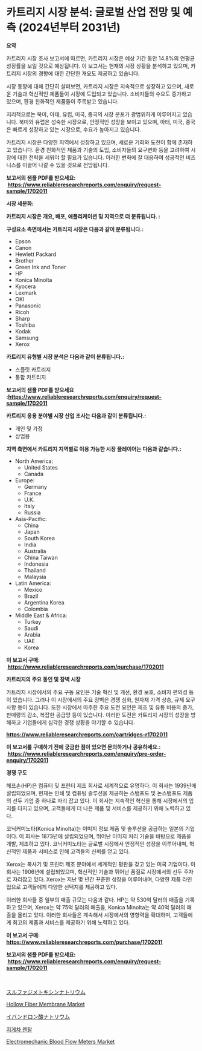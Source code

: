 <p><h1>카트리지 시장 분석: 글로벌 산업 전망 및 예측 (2024년부터 2031년)</h1></p><p><strong>요약</strong></p>
<p><p>카트리지 시장 조사 보고서에 따르면, 카트리지 시장은 예상 기간 동안 14.8%의 연평균 성장률을 보일 것으로 예상됩니다. 이 보고서는 현재의 시장 상황을 분석하고 있으며, 카트리지 시장의 경향에 대한 간단한 개요도 제공하고 있습니다.</p><p>시장 동향에 대해 간단히 살펴보면, 카트리지 시장은 지속적으로 성장하고 있으며, 새로운 기술과 혁신적인 제품들이 시장에 도입되고 있습니다. 소비자들의 수요도 증가하고 있으며, 환경 친화적인 제품들이 주목받고 있습니다.</p><p>지리적으로는 북미, 아태, 유럽, 미국, 중국의 시장 분포가 광범위하게 이루어지고 있습니다. 북미와 유럽은 성숙한 시장으로, 안정적인 성장을 보이고 있으며, 아태, 미국, 중국은 빠르게 성장하고 있는 시장으로, 수요가 높아지고 있습니다.</p><p>카트리지 시장은 다양한 지역에서 성장하고 있으며, 새로운 기회와 도전이 함께 존재하고 있습니다. 환경 친화적인 제품과 기술의 도입, 소비자들의 요구변화 등을 고려하여 시장에 대한 전략을 세워야 할 필요가 있습니다. 이러한 변화에 잘 대응하여 성공적인 비즈니스를 이끌어 나갈 수 있을 것으로 전망됩니다.</p></p>
<p><strong>보고서의 샘플 PDF를 받으세요: &nbsp;<a href="https://www.reliableresearchreports.com/enquiry/request-sample/1702011">https://www.reliableresearchreports.com/enquiry/request-sample/1702011</a></strong></p>
<p><strong>시장 세분화:</strong></p>
<p><strong> 카트리지 시장은 개요, 배포, 애플리케이션 및 지역으로 더 분류됩니다. :</strong></p>
<p><strong>구성요소 측면에서는 카트리지 시장은 다음과 같이 분류됩니다.:</strong></p>
<p><ul><li>Epson</li><li>Canon</li><li>Hewlett Packard</li><li>Brother</li><li>Green Ink and Toner</li><li>HP</li><li>Konica Minolta</li><li>Kyocera</li><li>Lexmark</li><li>OKI</li><li>Panasonic</li><li>Ricoh</li><li>Sharp</li><li>Toshiba</li><li>Kodak</li><li>Samsung</li><li>Xerox</li></ul></p>
<p><strong> 카트리지 유형별 시장 분석은 다음과 같이 분류됩니다.:</strong></p>
<p><ul><li>스플릿 카트리지</li><li>통합 카트리지</li></ul></p>
<p><strong>보고서의 샘플 PDF를 받으세요 :<a href="https://www.reliableresearchreports.com/enquiry/request-sample/1702011">https://www.reliableresearchreports.com/enquiry/request-sample/1702011</a></strong></p>
<p><strong> 카트리지 응용 분야별 시장 산업 조사는 다음과 같이 분류됩니다.:</strong></p>
<p><ul><li>개인 및 가정</li><li>상업용</li></ul></p>
<p><strong>지역 측면에서 카트리지 지역별로 이용 가능한 시장 플레이어는 다음과 같습니다.:</strong></p>
<p><ul>
    <li>
        North America:
        <ul>
            <li>United States</li>
            <li>Canada</li>
        </ul>
    </li>
    <li>
        Europe:
        <ul>
            <li>Germany</li>
            <li>France</li>
            <li>U.K.</li>
            <li>Italy</li>
            <li>Russia</li>
        </ul>
    </li>
    <li>
        Asia-Pacific:
        <ul>
            <li>China</li>
            <li>Japan</li>
            <li>South Korea</li>
            <li>India</li>
            <li>Australia</li>
            <li>China Taiwan</li>
            <li>Indonesia</li>
            <li>Thailand</li>
            <li>Malaysia</li>
        </ul>
    </li>
    <li>
        Latin America:
        <ul>
            <li>Mexico</li>
            <li>Brazil</li>
            <li>Argentina Korea</li>
            <li>Colombia</li>
        </ul>
    </li>
    <li>
        Middle East & Africa:
        <ul>
            <li>Turkey</li>
            <li>Saudi</li>
            <li>Arabia</li>
            <li>UAE</li>
            <li>Korea</li>
        </ul>
    </li>
    </ul></p>
<p><strong>이 보고서 구매: &nbsp;<a href="https://www.reliableresearchreports.com/purchase/1702011">https://www.reliableresearchreports.com/purchase/1702011</a></strong></p>
<p><strong>카트리지의 주요 동인 및 장벽 시장</strong></p>
<p><p>카트리지 시장에서의 주요 구동 요인은 기술 혁신 및 개선, 환경 보호, 소비자 편의성 등이 있습니다. 그러나 이 시장에서의 주요 장벽은 경쟁 심화, 원자재 가격 상승, 규제 요구 사항 등이 있습니다. 또한 시장에서 마주한 주요 도전 요인은 제조 및 유통 비용의 증가, 판매량의 감소, 복잡한 공급망 등이 있습니다. 이러한 도전은 카트리지 시장의 성장을 방해하고 기업들에게 심각한 경쟁 상황을 야기할 수 있습니다.</p></p>
<p><strong><a href="https://www.reliableresearchreports.com/cartridges-r1702011">https://www.reliableresearchreports.com/cartridges-r1702011</a></strong></p>
<p><strong>이 보고서를 구매하기 전에 궁금한 점이 있으면 문의하거나 공유하세요.: &nbsp;<a href="https://www.reliableresearchreports.com/enquiry/pre-order-enquiry/1702011">https://www.reliableresearchreports.com/enquiry/pre-order-enquiry/1702011</a></strong></p>
<p><strong>경쟁 구도</strong></p>
<p><p>헤프손(HP)은 컴퓨터 및 프린터 제조 회사로 세계적으로 유명하다. 이 회사는 1939년에 설립되었으며, 현재는 인쇄 및 컴퓨팅 솔루션을 제공하는 스탬프드 및 논스탬프드 제품의 선두 기업 중 하나로 자리 잡고 있다. 이 회사는 지속적인 혁신을 통해 시장에서의 입지를 다지고 있으며, 고객들에게 더 나은 제품 및 서비스를 제공하기 위해 노력하고 있다.</p><p>코닉커미노타(Konica Minolta)는 이미지 정보 제품 및 솔루션을 공급하는 일본의 기업이다. 이 회사는 1873년에 설립되었으며, 뛰어난 이미지 처리 기술을 바탕으로 제품을 개발, 제조하고 있다. 코닉커미노타는 글로벌 시장에서 안정적인 성장을 이루어내며, 혁신적인 제품과 서비스로 인해 고객들의 신뢰를 얻고 있다.</p><p>Xerox는 복사기 및 프린터 제조 분야에서 세계적인 평판을 갖고 있는 미국 기업이다. 이 회사는 1906년에 설립되었으며, 혁신적인 기술과 뛰어난 품질로 시장에서의 선두 주자로 자리잡고 있다. Xerox는 지난 몇 년간 꾸준한 성장을 이루어내며, 다양한 제품 라인업으로 고객들에게 다양한 선택지를 제공하고 있다.</p><p>이러한 회사들 중 일부의 매출 규모는 다음과 같다. HP는 약 530억 달러의 매출을 기록하고 있으며, Xerox는 약 75억 달러의 매출을, Konica Minolta는 약 40억 달러의 매출을 올리고 있다. 이러한 회사들은 계속해서 시장에서의 영향력을 확대하며, 고객들에게 최고의 제품과 서비스를 제공하기 위해 노력하고 있다.</p></p>
<p><strong>이 보고서 구매: &nbsp; <a href="https://www.reliableresearchreports.com/purchase/1702011">https://www.reliableresearchreports.com/purchase/1702011</a></strong></p>
<p><strong>보고서의 샘플 PDF를 받으세요: &nbsp;<a href="https://www.reliableresearchreports.com/enquiry/request-sample/1702011">https://www.reliableresearchreports.com/enquiry/request-sample/1702011</a></strong><strong></strong></p>
<p>&nbsp;</p>
<p><p><a href="https://github.com/SarahFahey88/Market-Research-Report-List-1/blob/main/408651623206.md">スルファジメトキシンナトリウム</a></p><p><a href="https://issuu.com/reportprime-2/docs/hollow-fiber-membrane-market-size-2030.pptx">Hollow Fiber Membrane Market</a></p><p><a href="https://github.com/mathieurico66/Market-Research-Report-List-1/blob/main/625530223205.md">イバンドロン酸ナトリウム</a></p><p><a href="https://github.com/lkwggful07722/Market-Research-Report-List-1/blob/main/911639721160.md">지게차 렌탈</a></p><p><a href="https://github.com/irfadac/Market-Research-Report-List-2/blob/main/electromechanic-blood-flow-meters-market.md">Electromechanic Blood Flow Meters Market</a></p></p>